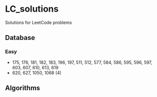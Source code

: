 # LC_solutions
Solutions for LeetCode problems

## Database
### Easy
* 175, 176, 181, 182, 183, 196, 197, 511, 512, 577, 584, 586, 595, 596, 597, 603, 607, 610, 613, 619
* 620, 627, 1050, 1068 (4)

## Algorithms

